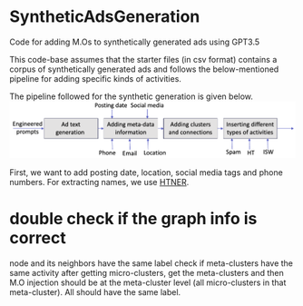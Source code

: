 # SyntheticAdsGeneration
Code for adding M.Os to synthetically generated ads using GPT3.5

This code-base assumes that the starter files (in csv format) contains a corpus of synthetically generated ads and follows the below-mentioned pipeline for adding specific kinds of activities. 

The pipeline followed for the synthetic generation is given below.
![synthetic_data_generation_workflow.png](https://github.com/nair-p/SyntheticAdsGeneration/blob/main/figs/synthetic_data_generation_workflow.png)

First, we want to add posting date, location, social media tags and phone numbers.
For extracting names, we use [HTNER](www.github.com/HTNER). 



# double check if the graph info is correct
node and its neighbors have the same label
check if meta-clusters have the same activity
after getting micro-clusters, get the meta-clusters and then M.O injection should be at the meta-cluster level (all micro-clusters in that meta-cluster). All should have the same label.